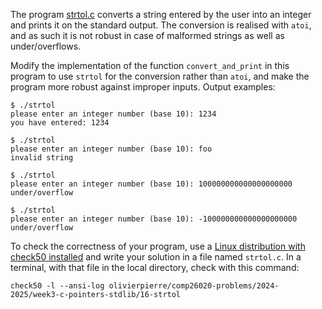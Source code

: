 The program [strtol.c](strtol.c) converts a string entered by the user into an integer and prints it on the standard output.
The conversion is realised with `atoi`, and as such it is not robust in case of malformed strings as well as under/overflows.

Modify the implementation of the function `convert_and_print` in this program to use `strtol` for the conversion rather than `atoi`, and make the program more robust against improper inputs.
Output examples:

```shell
$ ./strtol
please enter an integer number (base 10): 1234
you have entered: 1234

$ ./strtol
please enter an integer number (base 10): foo
invalid string

$ ./strtol
please enter an integer number (base 10): 100000000000000000000
under/overflow

$ ./strtol 
please enter an integer number (base 10): -100000000000000000000
under/overflow
```

To check the correctness of your program, use a [Linux distribution with check50 installed](https://github.com/olivierpierre/comp26020-devcontainer) and write your solution in a file named `strtol.c`.
In a terminal, with that file in the local directory, check with this command:

```shell
check50 -l --ansi-log olivierpierre/comp26020-problems/2024-2025/week3-c-pointers-stdlib/16-strtol
```

